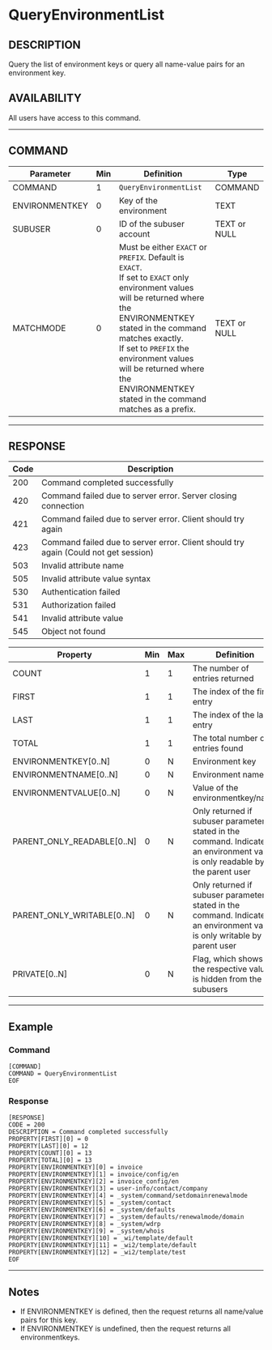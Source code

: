 # QueryEnvironmentList

## DESCRIPTION
Query the list of environment keys or query all name-value pairs for an environment key.

## AVAILABILITY
All users have access to this command.

----
## COMMAND

Parameter | Min | Definition | Type
---- | ---- | ---- | ----
COMMAND | 1 | `QueryEnvironmentList` | COMMAND
ENVIRONMENTKEY | 0 | Key of the environment | TEXT
SUBUSER | 0 | ID of the subuser account | TEXT or NULL
MATCHMODE | 0 | Must be either `EXACT` or `PREFIX`. Default is `EXACT`.<br> If set to `EXACT` only environment values will be returned where the ENVIRONMENTKEY stated in the command matches exactly.<br>If set to `PREFIX` the environment values will be returned where the ENVIRONMENTKEY stated in the command matches as a prefix. | TEXT or NULL

----
## RESPONSE

Code | Description
---- | ----
200 | Command completed successfully
420 | Command failed due to server error. Server closing connection
421 | Command failed due to server error. Client should try again
423 | Command failed due to server error. Client should try again (Could not get session)
503 | Invalid attribute name
505 | Invalid attribute value syntax
530 | Authentication failed
531 | Authorization failed
541 | Invalid attribute value
545 | Object not found


Property | Min | Max | Definition | Type
---- | ---- | ---- | ---- | ----
COUNT | 1 | 1 | The number of entries returned | INT
FIRST | 1 | 1 | The index of the first entry | INT
LAST | 1 | 1 | The index of the last entry | INT
TOTAL | 1 | 1 | The total number of entries found | INT
ENVIRONMENTKEY[0..N] | 0 | N | Environment key | TEXT
ENVIRONMENTNAME[0..N] | 0 | N | Environment name | TEXT
ENVIRONMENTVALUE[0..N] | 0 | N | Value of the environmentkey/name | TEXT
PARENT_ONLY_READABLE[0..N] | 0 | N | Only returned if subuser parameter is stated in the command. Indicates if an environment value is only readable by the parent user | TEXT
PARENT_ONLY_WRITABLE[0..N] | 0 | N | Only returned if subuser parameter is stated in the command. Indicates if an environment value is only writable by the parent user | TEXT
PRIVATE[0..N] | 0 | N | Flag, which shows if the respective value is hidden from the subusers | TEXT

----
## Example

### Command

```
[COMMAND]
COMMAND = QueryEnvironmentList
EOF
```
### Response

```
[RESPONSE]
CODE = 200
DESCRIPTION = Command completed successfully
PROPERTY[FIRST][0] = 0
PROPERTY[LAST][0] = 12
PROPERTY[COUNT][0] = 13
PROPERTY[TOTAL][0] = 13
PROPERTY[ENVIRONMENTKEY][0] = invoice
PROPERTY[ENVIRONMENTKEY][1] = invoice/config/en
PROPERTY[ENVIRONMENTKEY][2] = invoice_config/en
PROPERTY[ENVIRONMENTKEY][3] = user-info/contact/company
PROPERTY[ENVIRONMENTKEY][4] = _system/command/setdomainrenewalmode
PROPERTY[ENVIRONMENTKEY][5] = _system/contact
PROPERTY[ENVIRONMENTKEY][6] = _system/defaults
PROPERTY[ENVIRONMENTKEY][7] = _system/defaults/renewalmode/domain
PROPERTY[ENVIRONMENTKEY][8] = _system/wdrp
PROPERTY[ENVIRONMENTKEY][9] = _system/whois
PROPERTY[ENVIRONMENTKEY][10] = _wi/template/default
PROPERTY[ENVIRONMENTKEY][11] = _wi2/template/default
PROPERTY[ENVIRONMENTKEY][12] = _wi2/template/test
EOF
```

----
## Notes

* If ENVIRONMENTKEY is defined, then the request returns all name/value pairs for this key.
* If ENVIRONMENTKEY is undefined, then the request returns all environmentkeys.
